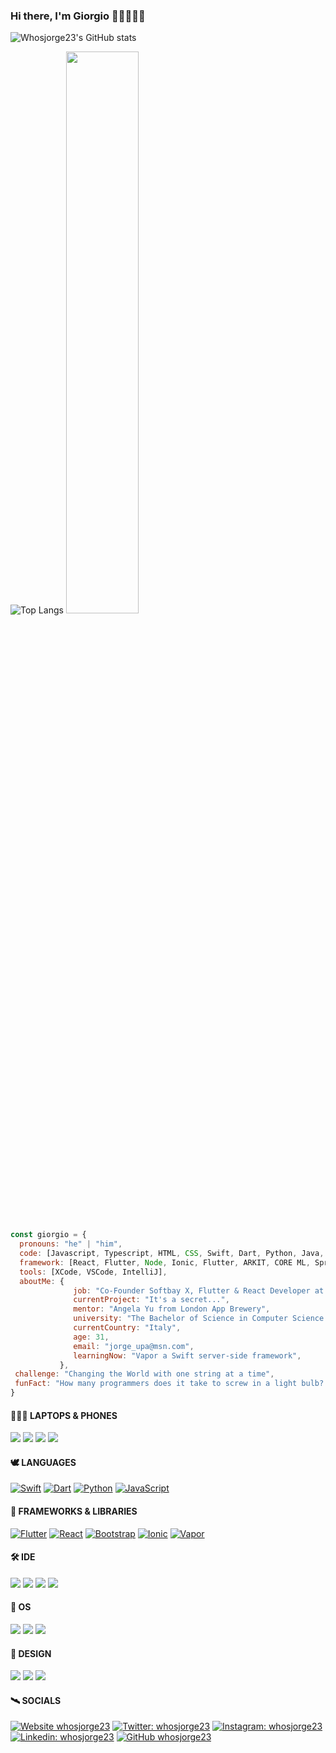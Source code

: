 ### Hi there, I'm Giorgio 👋🏻👨🏻‍💻
<!-- ![](https://komarev.com/ghpvc/?username=whosjorge23&style=for-the-badge&color=0088cc) -->

<!-- ![Whosjorge23's GitHub stats](https://github-readme-stats.vercel.app/api?username=whosjorge23&show_icons=true&theme=tokyonight) -->
![Whosjorge23's GitHub stats](https://github-readme-stats-sigma-five.vercel.app/api?username=whosjorge23&show_icons=true&&count_private=true&theme=tokyonight) 
<!-- ![Top Langs](https://github-readme-stats.vercel.app/api/top-langs/?username=whosjorge23&layout=compact&theme=tokyonight) -->
![Top Langs](https://github-readme-stats-sigma-five.vercel.app/api/top-langs/?username=whosjorge23&theme=tokyonight&layout=compact) <img width="48%" src="https://github-readme-streak-stats.herokuapp.com/?user=whosjorge23&theme=tokyonight" />


<!--
**whosjorge23/whosjorge23** is a ✨ _special_ ✨ repository because its `README.md` (this file) appears on your GitHub profile.

- 🔭 I’m currently working on an app for the University of Pretoria.
- 🌱 I’m currently learning Ionic.
- 👯 I’m looking to collaborate on Swift and Javascript.
- 🤔 I’m looking for help with Ionic.
- 💬 Ask me about anything.
- 📫 How to reach me: jorge_upa@msn.com.
- ⚡ Fun fact: How many programmers does it take to screw in a light bulb? ... None. It's a hardware problem.
- 😄 Pronouns: ...
-->

```javascript
const giorgio = {
  pronouns: "he" | "him",
  code: [Javascript, Typescript, HTML, CSS, Swift, Dart, Python, Java, R],
  framework: [React, Flutter, Node, Ionic, Flutter, ARKIT, CORE ML, SpringBoot],
  tools: [XCode, VSCode, IntelliJ],
  aboutMe: {
              job: "Co-Founder Softbay X, Flutter & React Developer at Pixora",
              currentProject: "It's a secret...",
              mentor: "Angela Yu from London App Brewery",
              university: "The Bachelor of Science in Computer Science (BS-CS) at UoPeople - (Currently)",
              currentCountry: "Italy",
              age: 31,
              email: "jorge_upa@msn.com",
              learningNow: "Vapor a Swift server-side framework",
           },
 challenge: "Changing the World with one string at a time",
 funFact: "How many programmers does it take to screw in a light bulb? ... None. It's a hardware problem."
}
```
#### 👨🏻‍💻 LAPTOPS & PHONES
<img src="https://img.shields.io/badge/Apple_MacBook_14'_Pro_2022-333333?style=for-the-badge&logo=apple&logoColor=white"/> <img src="https://img.shields.io/badge/Apple_iPhone14_Pro-333333?style=for-the-badge&logo=apple&logoColor=white"/> <img src="https://img.shields.io/badge/Lenovo_ThinkBook_14_G2-DF1515?style=for-the-badge&logo=lenovo&logoColor=white"/> <img src="https://img.shields.io/badge/SAMSUNG_A22_5G-0D597F?style=for-the-badge&logo=samsung&logoColor=white"/> 

#### 🕊️ LANGUAGES
[![Swift](https://img.shields.io/badge/Swift-FA7343?style=for-the-badge&logo=swift&logoColor=white)](https://docs.swift.org/swift-book/documentation/the-swift-programming-language/)
[![Dart](https://img.shields.io/badge/dart-%230175C2.svg?style=for-the-badge&logo=dart&logoColor=white)](https://dart.dev/)
[![Python](https://img.shields.io/badge/python-3670A0?style=for-the-badge&logo=python&logoColor=ffdd54)](https://www.python.org/)
[![JavaScript](https://img.shields.io/badge/javascript-%23323330.svg?style=for-the-badge&logo=javascript&logoColor=%23F7DF1E)](https://www.javascript.com/)

#### 🦚 FRAMEWORKS & LIBRARIES
[![Flutter](https://img.shields.io/badge/Flutter-02569B?style=for-the-badge&logo=flutter&logoColor=white)](https://flutter.dev/)
[![React](https://img.shields.io/badge/React-20232A?style=for-the-badge&logo=react&logoColor=61DAFB)](https://reactjs.org)
[![Bootstrap](https://img.shields.io/badge/bootstrap-%23563D7C.svg?style=for-the-badge&logo=bootstrap&logoColor=white)](https://getbootstrap.com/)
[![Ionic](https://img.shields.io/badge/Ionic-%233880FF.svg?style=for-the-badge&logo=Ionic&logoColor=white)](https://ionicframework.com/)
[![Vapor](https://img.shields.io/badge/Vapor-e981f8?style=for-the-badge&logo=vapor&logoColor=80D8FD)](https://docs.vapor.codes/)

#### 🛠 IDE
[![](https://img.shields.io/badge/Xcode-007ACC?style=for-the-badge&logo=Xcode&logoColor=white)](https://apps.apple.com/en/app/xcode/id497799835?mt=12)
[![](https://img.shields.io/badge/Android_Studio-3DDC84?style=for-the-badge&logo=android-studio&logoColor=white)](https://developer.android.com/studio)
[![](https://img.shields.io/badge/IntelliJ_IDEA-000000.svg?style=for-the-badge&logo=intellij-idea&logoColor=white)](https://www.jetbrains.com/idea/)
[![](https://img.shields.io/badge/Visual_Studio_Code-0078D4?style=for-the-badge&logo=visual%20studio%20code&logoColor=white)](https://code.visualstudio.com)

#### 🦠 OS
[![](https://img.shields.io/badge/mac%20os-000000?style=for-the-badge&logo=apple&logoColor=white)](https://www.apple.com/it/macos/)
[![](https://img.shields.io/badge/Windows-0078D6?style=for-the-badge&logo=windows&logoColor=white)](https://www.microsoft.com/windows/)
[![](https://img.shields.io/badge/Ubuntu-E95420?style=for-the-badge&logo=ubuntu&logoColor=white)](https://ubuntu.com/desktop/developers)

#### 🎨 DESIGN
[![](https://img.shields.io/badge/Sketch-FFB387?style=for-the-badge&logo=sketch&logoColor=black)](https://www.sketch.com/)
[![](https://img.shields.io/badge/Proto.io-161637?style=for-the-badge&logo=proto.io&logoColor=00e5ff)](https://proto.io/)
[![](https://img.shields.io/badge/Canva-%2300C4CC.svg?style=for-the-badge&logo=Canva&logoColor=white)](https://www.canva.com/)

#### 🛰 SOCIALS
[![Website whosjorge23](https://img.shields.io/badge/website-000000?style=for-the-badge&logo=About.me&logoColor=white)](https://westcostyle.com)
[![Twitter: whosjorge23](https://img.shields.io/badge/Twitter-1DA1F2?style=for-the-badge&logo=twitter&logoColor=white)](https://twitter.com/whosjorge23)
[![Instagram: whosjorge23](https://img.shields.io/badge/Instagram-E4405F?style=for-the-badge&logo=instagram&logoColor=white)](https://instagram.com/whosjorge23)
[![Linkedin: whosjorge23](https://img.shields.io/badge/LinkedIn-0077B5?style=for-the-badge&logo=linkedin&logoColor=white)](https://www.linkedin.com/in/giorgio-maria-giannotta/)
[![GitHub whosjorge23](https://img.shields.io/badge/GitHub-100000?style=for-the-badge&logo=github&logoColor=white)](https://github.com/whosjorge23)

